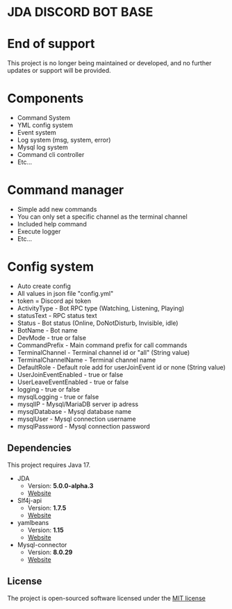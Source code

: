 # JDA DISCORD BOT BASE

# End of support
This project is no longer being maintained or developed, and no further updates or support will be provided.

# Components
- Command System
- YML config system
- Event system
- Log system (msg, system, error)
- Mysql log system
- Command cli controller
- Etc...

# Command manager
- Simple add new commands
- You can only set a specific channel as the terminal channel
- Included help command
- Execute logger
- Etc...

# Config system
- Auto create config
- All values in json file "config.yml"
- token = Discord api token
- ActivityType - Bot RPC type (Watching, Listening, Playing)
- statusText - RPC status text
- Status - Bot status (Online, DoNotDisturb, Invisible, idle)
- BotName - Bot name
- DevMode - true or false
- CommandPrefix - Main command prefix for call commands
- TerminalChannel - Terminal channel id or "all" (String value)
- TerminalChannelName - Terminal channel name
- DefaultRole - Default role add for userJoinEvent id or none (String value)
- UserJoinEventEnabled - true or false
- UserLeaveEventEnabled - true or false
- logging - true or false
- mysqlLogging - true or false
- mysqlIP - Mysql/MariaDB server ip adress
- mysqlDatabase - Mysql database name
- mysqlUser - Mysql connection username
- mysqlPassword - Mysql connection password

## Dependencies
This project requires Java 17.
* JDA
    * Version: **5.0.0-alpha.3**
    * [Website](https://github.com/DV8FromTheWorld/JDA)
* Slf4j-api
    * Version: **1.7.5**
    * [Website](http://www.slf4j.org/)
* yamlbeans
  * Version: **1.15**
  * [Website](https://github.com/EsotericSoftware/yamlbeans)
* Mysql-connector
  * Version: **8.0.29**
  * [Website](https://dev.mysql.com/downloads/connector/j)

## License
The project is open-sourced software licensed under the [MIT license](https://github.com/lukasbecvar/discord-bot/blob/main/LICENSE)

